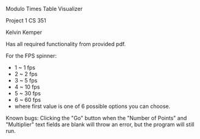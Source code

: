 Modulo Times Table Visualizer

Project 1 CS 351

Kelvin Kemper

Has all required functionality from provided pdf.

For the FPS spinner: 
- 1 ~ 1 fps
- 2 ~ 2 fps
- 3 ~ 5 fps
- 4 ~ 10 fps
- 5 ~ 30 fps
- 6 ~ 60 fps
- where first value is one of 6 possible options you can choose.


Known bugs: Clicking the "Go" button when the "Number of Points" and "Multiplier" text fields are blank will throw an error, but the program will still run.